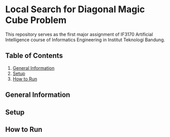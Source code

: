 # Local Search for Diagonal Magic Cube Problem
This repository serves as the first major assignment of IF3170 Artificial Intelligence course of Informatics Engineering in Institut Teknologi Bandung.

## Table of Contents
 1. [General Information](#general-information)
 2. [Setup](#setup)
 3. [How to Run](#how-to-run)


## General Information

## Setup

## How to Run